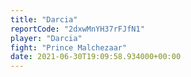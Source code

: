 ```yaml
---
title: "Darcia"
reportCode: "2dxwMnYH37rFJfN1"
player: "Darcia"
fight: "Prince Malchezaar"
date: 2021-06-30T19:09:58.934000+00:00
---
```

